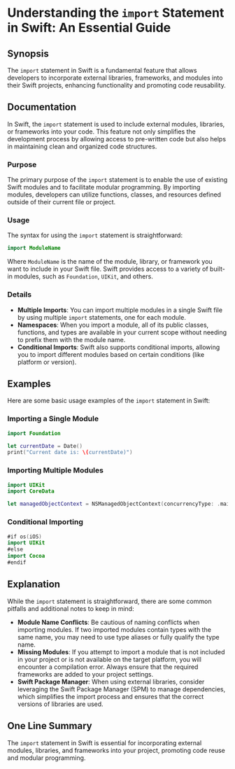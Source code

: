 <!--
Meta Description: # Understanding the `import` Statement in Swift: An Essential Guide ## Synopsis The `import` statement in Swift is a fundamental feature that allows d...
Meta Keywords: import, swift, modules, statement, module
-->

# Understanding the `import` Statement in Swift: An Essential Guide

## Synopsis
The `import` statement in Swift is a fundamental feature that allows developers to incorporate external libraries, frameworks, and modules into their Swift projects, enhancing functionality and promoting code reusability.

## Documentation
In Swift, the `import` statement is used to include external modules, libraries, or frameworks into your code. This feature not only simplifies the development process by allowing access to pre-written code but also helps in maintaining clean and organized code structures.

### Purpose
The primary purpose of the `import` statement is to enable the use of existing Swift modules and to facilitate modular programming. By importing modules, developers can utilize functions, classes, and resources defined outside of their current file or project.

### Usage
The syntax for using the `import` statement is straightforward:

```swift
import ModuleName
```

Where `ModuleName` is the name of the module, library, or framework you want to include in your Swift file. Swift provides access to a variety of built-in modules, such as `Foundation`, `UIKit`, and others.

### Details
- **Multiple Imports**: You can import multiple modules in a single Swift file by using multiple `import` statements, one for each module.
- **Namespaces**: When you import a module, all of its public classes, functions, and types are available in your current scope without needing to prefix them with the module name.
- **Conditional Imports**: Swift also supports conditional imports, allowing you to import different modules based on certain conditions (like platform or version).

## Examples
Here are some basic usage examples of the `import` statement in Swift:

### Importing a Single Module
```swift
import Foundation

let currentDate = Date()
print("Current date is: \(currentDate)")
```

### Importing Multiple Modules
```swift
import UIKit
import CoreData

let managedObjectContext = NSManagedObjectContext(concurrencyType: .mainQueueConcurrencyType)
```

### Conditional Importing
```swift
#if os(iOS)
import UIKit
#else
import Cocoa
#endif
```

## Explanation
While the `import` statement is straightforward, there are some common pitfalls and additional notes to keep in mind:

- **Module Name Conflicts**: Be cautious of naming conflicts when importing modules. If two imported modules contain types with the same name, you may need to use type aliases or fully qualify the type name.
- **Missing Modules**: If you attempt to import a module that is not included in your project or is not available on the target platform, you will encounter a compilation error. Always ensure that the required frameworks are added to your project settings.
- **Swift Package Manager**: When using external libraries, consider leveraging the Swift Package Manager (SPM) to manage dependencies, which simplifies the import process and ensures that the correct versions of libraries are used.

## One Line Summary
The `import` statement in Swift is essential for incorporating external modules, libraries, and frameworks into your project, promoting code reuse and modular programming.